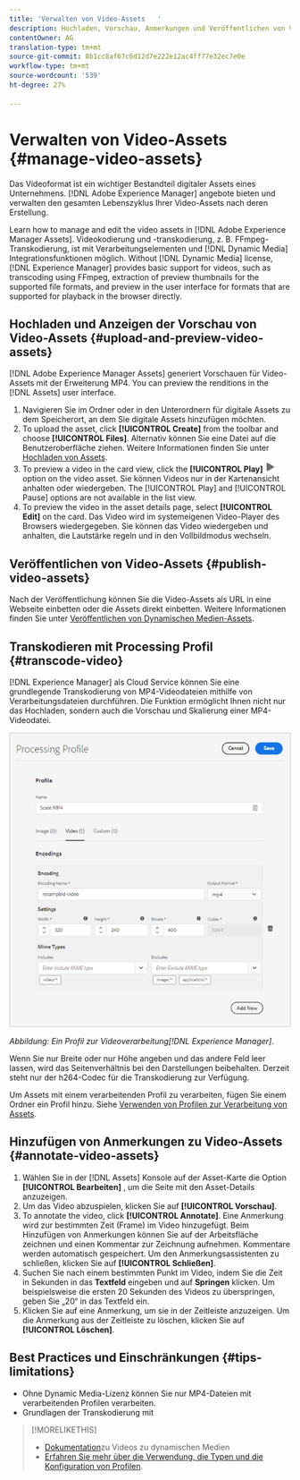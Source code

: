 ```yaml
---
title: 'Verwalten von Video-Assets   '
description: Hochladen, Vorschau, Anmerkungen und Veröffentlichen von Video-Assets [!DNL Adobe Experience Manager].
contentOwner: AG
translation-type: tm+mt
source-git-commit: 8b1cc8af67c6d12d7e222e12ac4ff77e32ec7e0e
workflow-type: tm+mt
source-wordcount: '539'
ht-degree: 27%

---
```



# Verwalten von Video-Assets    {#manage-video-assets}

Das Videoformat ist ein wichtiger Bestandteil digitaler Assets eines Unternehmens. [!DNL Adobe Experience Manager] angebote bieten und verwalten den gesamten Lebenszyklus Ihrer Video-Assets nach deren Erstellung.

Learn how to manage and edit the video assets in [!DNL Adobe Experience Manager Assets]. Videokodierung und -transkodierung, z. B. FFmpeg-Transkodierung, ist mit Verarbeitungselementen und [!DNL Dynamic Media] Integrationsfunktionen möglich. Without [!DNL Dynamic Media] license, [!DNL Experience Manager] provides basic support for videos, such as transcoding using FFmpeg, extraction of preview thumbnails for the supported file formats, and preview in the user interface for formats that are supported for playback in the browser directly.

## Hochladen und Anzeigen der Vorschau von Video-Assets {#upload-and-preview-video-assets}

[!DNL Adobe Experience Manager Assets] generiert Vorschauen für Video-Assets mit der Erweiterung MP4. You can preview the renditions in the [!DNL Assets] user interface.

1. Navigieren Sie im Ordner oder in den Unterordnern für digitale Assets zu dem Speicherort, an dem Sie digitale Assets hinzufügen möchten.
1. To upload the asset, click **[!UICONTROL Create]** from the toolbar and choose **[!UICONTROL Files]**. Alternativ können Sie eine Datei auf die Benutzeroberfläche ziehen. Weitere Informationen finden Sie unter [Hochladen von Assets](manage-digital-assets.md#uploading-assets).
1. To preview a video in the card view, click the **[!UICONTROL Play]** ![play option](assets/do-not-localize/play.png) option on the video asset. Sie können Videos nur in der Kartenansicht anhalten oder wiedergeben. The [!UICONTROL Play] and [!UICONTROL Pause] options are not available in the list view.
1. To preview the video in the asset details page, select **[!UICONTROL Edit]** on the card. Das Video wird im systemeigenen Video-Player des Browsers wiedergegeben. Sie können das Video wiedergeben und anhalten, die Lautstärke regeln und in den Vollbildmodus wechseln.

## Veröffentlichen von Video-Assets {#publish-video-assets}

Nach der Veröffentlichung können Sie die Video-Assets als URL in eine Webseite einbetten oder die Assets direkt einbetten. Weitere Informationen finden Sie unter [Veröffentlichen von Dynamischen Medien-Assets](/help/assets/dynamic-media/publishing-dynamicmedia-assets.md).

## Transkodieren mit Processing Profil {#transcode-video}

[!DNL Experience Manager] als Cloud Service können Sie eine grundlegende Transkodierung von MP4-Videodateien mithilfe von Verarbeitungsdateien durchführen. Die Funktion ermöglicht Ihnen nicht nur das Hochladen, sondern auch die Vorschau und Skalierung einer MP4-Videodatei.

![Erstellen von Verarbeitungselementen für Profile zum Transkodieren von Videos in Experience Manager](assets/video-processing-profile-for-mp4.png)

*Abbildung: Ein Profil zur Videoverarbeitung[!DNL Experience Manager].*

Wenn Sie nur Breite oder nur Höhe angeben und das andere Feld leer lassen, wird das Seitenverhältnis bei den Darstellungen beibehalten. Derzeit steht nur der h264-Codec für die Transkodierung zur Verfügung.

Um Assets mit einem verarbeitenden Profil zu verarbeiten, fügen Sie einem Ordner ein Profil hinzu. Siehe [Verwenden von Profilen zur Verarbeitung von Assets](/help/assets/asset-microservices-configure-and-use.md#use-profiles).

## Hinzufügen von Anmerkungen zu Video-Assets {#annotate-video-assets}

1. Wählen Sie in der [!DNL Assets] Konsole auf der Asset-Karte die Option **[!UICONTROL Bearbeiten]** , um die Seite mit den Asset-Details anzuzeigen.
1. Um das Video abzuspielen, klicken Sie auf **[!UICONTROL Vorschau]**.
1. To annotate the video, click **[!UICONTROL Annotate]**. Eine Anmerkung wird zur bestimmten Zeit (Frame) im Video hinzugefügt. Beim Hinzufügen von Anmerkungen können Sie auf der Arbeitsfläche zeichnen und einen Kommentar zur Zeichnung aufnehmen. Kommentare werden automatisch gespeichert. Um den Anmerkungsassistenten zu schließen, klicken Sie auf **[!UICONTROL Schließen]**.
1. Suchen Sie nach einem bestimmten Punkt im Video, indem Sie die Zeit in Sekunden in das **Textfeld** eingeben und auf **Springen** klicken. Um beispielsweise die ersten 20 Sekunden des Videos zu überspringen, geben Sie „20“ in das Textfeld ein.
1. Klicken Sie auf eine Anmerkung, um sie in der Zeitleiste anzuzeigen. Um die Anmerkung aus der Zeitleiste zu löschen, klicken Sie auf **[!UICONTROL Löschen]**.

## Best Practices und Einschränkungen {#tips-limitations}

* Ohne Dynamic Media-Lizenz können Sie nur MP4-Dateien mit verarbeitenden Profilen verarbeiten.
* Grundlagen der Transkodierung mit

>[!MORELIKETHIS]
>
>* [Dokumentation](/help/assets/dynamic-media/video.md)zu Videos zu dynamischen Medien
>* [Erfahren Sie mehr über die Verwendung, die Typen und die Konfiguration von Profilen](/help/assets/asset-microservices-configure-and-use.md).

